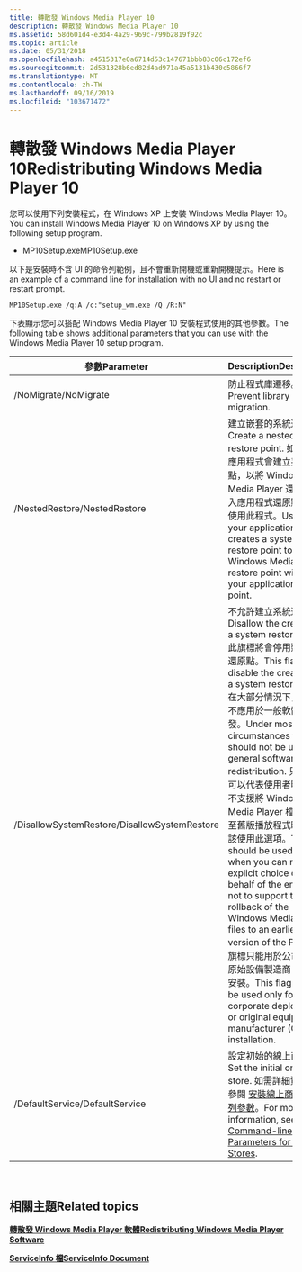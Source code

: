 ```yaml
---
title: 轉散發 Windows Media Player 10
description: 轉散發 Windows Media Player 10
ms.assetid: 58d601d4-e3d4-4a29-969c-799b2819f92c
ms.topic: article
ms.date: 05/31/2018
ms.openlocfilehash: a4515317e0a6714d53c147671bbb83c06c172ef6
ms.sourcegitcommit: 2d531328b6ed82d4ad971a45a5131b430c5866f7
ms.translationtype: MT
ms.contentlocale: zh-TW
ms.lasthandoff: 09/16/2019
ms.locfileid: "103671472"
---
```

# <a name="redistributing-windows-media-player-10"></a><span data-ttu-id="df496-103">轉散發 Windows Media Player 10</span><span class="sxs-lookup"><span data-stu-id="df496-103">Redistributing Windows Media Player 10</span></span>

<span data-ttu-id="df496-104">您可以使用下列安裝程式，在 Windows XP 上安裝 Windows Media Player 10。</span><span class="sxs-lookup"><span data-stu-id="df496-104">You can install Windows Media Player 10 on Windows XP by using the following setup program.</span></span>

-   <span data-ttu-id="df496-105">MP10Setup.exe</span><span class="sxs-lookup"><span data-stu-id="df496-105">MP10Setup.exe</span></span>

<span data-ttu-id="df496-106">以下是安裝時不含 UI 的命令列範例，且不會重新開機或重新開機提示。</span><span class="sxs-lookup"><span data-stu-id="df496-106">Here is an example of a command line for installation with no UI and no restart or restart prompt.</span></span>


```
MP10Setup.exe /q:A /c:"setup_wm.exe /Q /R:N"
```



<span data-ttu-id="df496-107">下表顯示您可以搭配 Windows Media Player 10 安裝程式使用的其他參數。</span><span class="sxs-lookup"><span data-stu-id="df496-107">The following table shows additional parameters that you can use with the Windows Media Player 10 setup program.</span></span>



| <span data-ttu-id="df496-108">參數</span><span class="sxs-lookup"><span data-stu-id="df496-108">Parameter</span></span>              | <span data-ttu-id="df496-109">Description</span><span class="sxs-lookup"><span data-stu-id="df496-109">Description</span></span>                                                                                                                                                                                                                                                                                                                                                                                                                                                                                                         |
|------------------------|---------------------------------------------------------------------------------------------------------------------------------------------------------------------------------------------------------------------------------------------------------------------------------------------------------------------------------------------------------------------------------------------------------------------------------------------------------------------------------------------------------------------|
| <span data-ttu-id="df496-110">/NoMigrate</span><span class="sxs-lookup"><span data-stu-id="df496-110">/NoMigrate</span></span>             | <span data-ttu-id="df496-111">防止程式庫遷移。</span><span class="sxs-lookup"><span data-stu-id="df496-111">Prevent library migration.</span></span>                                                                                                                                                                                                                                                                                                                                                                                                                                                                                          |
| <span data-ttu-id="df496-112">/NestedRestore</span><span class="sxs-lookup"><span data-stu-id="df496-112">/NestedRestore</span></span>         | <span data-ttu-id="df496-113">建立嵌套的系統還原點。</span><span class="sxs-lookup"><span data-stu-id="df496-113">Create a nested system restore point.</span></span> <span data-ttu-id="df496-114">如果您的應用程式會建立系統還原點，以將 Windows Media Player 還原點嵌入應用程式還原點內，請使用此程式。</span><span class="sxs-lookup"><span data-stu-id="df496-114">Use this if your application creates a system restore point to nest the Windows Media Player restore point within your application restore point.</span></span>                                                                                                                                                                                                                                                                                                                             |
| <span data-ttu-id="df496-115">/DisallowSystemRestore</span><span class="sxs-lookup"><span data-stu-id="df496-115">/DisallowSystemRestore</span></span> | <span data-ttu-id="df496-116">不允許建立系統還原點。</span><span class="sxs-lookup"><span data-stu-id="df496-116">Disallow the creation of a system restore point.</span></span> <span data-ttu-id="df496-117">此旗標將會停用建立系統還原點。</span><span class="sxs-lookup"><span data-stu-id="df496-117">This flag will disable the creation of a system restore point.</span></span> <span data-ttu-id="df496-118">在大部分情況下，此旗標不應用於一般軟體轉散發。</span><span class="sxs-lookup"><span data-stu-id="df496-118">Under most circumstances this flag should not be used for general software redistribution.</span></span> <span data-ttu-id="df496-119">只有當您可以代表使用者明確選擇不支援將 Windows Media Player 檔案復原至舊版播放程式時，才應該使用此選項。</span><span class="sxs-lookup"><span data-stu-id="df496-119">This should be used only when you can make an explicit choice on behalf of the end user not to support the rollback of the Windows Media Player files to an earlier version of the Player.</span></span> <span data-ttu-id="df496-120">此旗標只能用於公司部署或原始設備製造商 (OEM) 安裝。</span><span class="sxs-lookup"><span data-stu-id="df496-120">This flag should be used only for corporate deployment or original equipment manufacturer (OEM) installation.</span></span> |
| <span data-ttu-id="df496-121">/DefaultService</span><span class="sxs-lookup"><span data-stu-id="df496-121">/DefaultService</span></span>        | <span data-ttu-id="df496-122">設定初始的線上商店。</span><span class="sxs-lookup"><span data-stu-id="df496-122">Set the initial online store.</span></span> <span data-ttu-id="df496-123">如需詳細資訊，請參閱 [安裝線上商店的命令列參數](setup-command-line-parameters-for-online-stores.md)。</span><span class="sxs-lookup"><span data-stu-id="df496-123">For more information, see [Setup Command-line Parameters for Online Stores](setup-command-line-parameters-for-online-stores.md).</span></span>                                                                                                                                                                                                                                                                                                                                                     |



 

## <a name="related-topics"></a><span data-ttu-id="df496-124">相關主題</span><span class="sxs-lookup"><span data-stu-id="df496-124">Related topics</span></span>

<dl> <dt>

[<span data-ttu-id="df496-125">**轉散發 Windows Media Player 軟體**</span><span class="sxs-lookup"><span data-stu-id="df496-125">**Redistributing Windows Media Player Software**</span></span>](redistributing-windows-media-player-software.md)
</dt> <dt>

[<span data-ttu-id="df496-126">**ServiceInfo 檔**</span><span class="sxs-lookup"><span data-stu-id="df496-126">**ServiceInfo Document**</span></span>](serviceinfo-document.md)
</dt> </dl>

 

 




